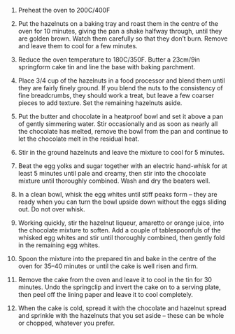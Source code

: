 1. Preheat the oven to 200C/400F

2. Put the hazelnuts on a baking tray and roast them in the centre of the oven for 10 minutes, giving the pan a shake halfway through, until they are golden brown. Watch them carefully so that they don’t burn. Remove and leave them to cool for a few minutes.

3. Reduce the oven temperature to 180C/350F. Butter a 23cm/9in springform cake tin and line the base with baking parchment.

4. Place 3/4 cup of the hazelnuts in a food processor and blend them until they are fairly finely ground. If you blend the nuts to the consistency of fine breadcrumbs, they should work a treat, but leave a few coarser pieces to add texture. Set the remaining hazelnuts aside.

5. Put the butter and chocolate in a heatproof bowl and set it above a pan of gently simmering water. Stir occasionally and as soon as nearly all the chocolate has melted, remove the bowl from the pan and continue to let the chocolate melt in the residual heat.

6. Stir in the ground hazelnuts and leave the mixture to cool for 5 minutes.

7. Beat the egg yolks and sugar together with an electric hand-whisk for at least 5 minutes until pale and creamy, then stir into the chocolate mixture until thoroughly combined. Wash and dry the beaters well.

8. In a clean bowl, whisk the egg whites until stiff peaks form – they are ready when you can turn the bowl upside down without the eggs sliding out. Do not over whisk.

9. Working quickly, stir the hazelnut liqueur, amaretto or orange juice, into the chocolate mixture to soften. Add a couple of tablespoonfuls of the whisked egg whites and stir until thoroughly combined, then gently fold in the remaining egg whites.

10. Spoon the mixture into the prepared tin and bake in the centre of the oven for 35–40 minutes or until the cake is well risen and firm.

11. Remove the cake from the oven and leave it to cool in the tin for 30 minutes. Undo the springclip and invert the cake on to a serving plate, then peel off the lining paper and leave it to cool completely.

12. When the cake is cold, spread it with the chocolate and hazelnut spread and sprinkle with the hazelnuts that you set aside – these can be whole or chopped, whatever you prefer.
